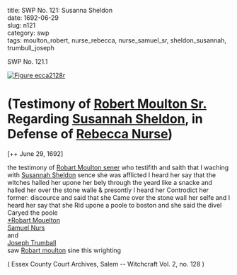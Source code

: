 title: SWP No. 121: Susanna Sheldon  
date: 1692-06-29  
slug: n121  
category: swp  
tags: moulton_robert, nurse_rebecca, nurse_samuel_sr, sheldon_susannah, trumbull_joseph

<div markdown class="doc" id="n121.1">

<div class="doc_id">SWP No. 121.1</div>


<span markdown class="figure">[![Figure ecca2128r](archives/ecca/thumb/ecca2128r.jpg)](archives/ecca/large/ecca2128r.jpg)</span>

# (Testimony of [Robert Moulton Sr.](/tag/moulton_robert.html) Regarding [Susannah Sheldon](/tag/sheldon_susannah.html), in Defense of [Rebecca Nurse](/tag/nurse_rebecca.html))

[++ June 29, 1692]

the testimony of [Robart Moulton sener](/tag/moulton_robert.html) who testifith and saith that I waching with [Susannah Sheldon](/tag/sheldon_susannah.html) sence she was afflicted I heard her say that the witches halled her upone her bely through the yeard like a snacke and halled her over the stone walle & presontly I heard her Controdict her former: discource and said that she Came over the stone wall her selfe and I heard her say that she Rid upone a poole to boston and she said the divel Caryed the poole  
                                                                 [*Robart Mouelton](/tag/moulton_robert.html)  
[Samuel Nurs](/tag/nurse_samuel_sr.html)  
and  
[Joseph Trumball](/tag/trumbull_joseph.html)  
saw [Robart moulton](/tag/moulton_robert.html) sine this wrighting 

( Essex County Court Archives, Salem -- Witchcraft Vol. 2, no. 128 )

</div>